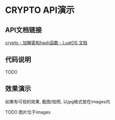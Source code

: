 # CRYPTO API演示

## API文档链接

[crypto - 加解密和hash函数 - LuatOS 文档](https://wiki.luatos.com/api/crypto.html)

## 代码说明

TODO

## 效果演示

如果有可视的效果, 截图/拍照, 以jpg格式放在images内

TODO 图片位于images
